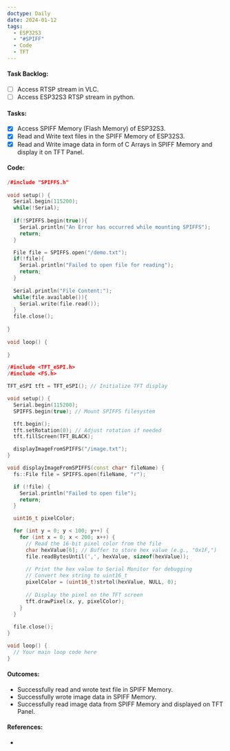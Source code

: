 ```yaml
---
doctype: Daily
date: 2024-01-12
tags:
  - ESP32S3
  - "#SPIFF"
  - Code
  - TFT
---
```

#### Task Backlog:

- [ ] Access RTSP stream in VLC.
- [ ] Access ESP32S3 RTSP stream in python.

#### Tasks:

- [x] Access SPIFF Memory (Flash Memory) of ESP32S3.
- [x] Read and Write text files in the SPIFF Memory of ESP32S3.
- [x] Read and Write image data in form of C Arrays in SPIFF Memory and display it on TFT Panel.
#### Code:

```cpp
/#include "SPIFFS.h"
 
void setup() {
  Serial.begin(115200);
  while(!Serial);
  
  if(!SPIFFS.begin(true)){
    Serial.println("An Error has occurred while mounting SPIFFS");
    return;
  }

  File file = SPIFFS.open("/demo.txt");
  if(!file){
    Serial.println("Failed to open file for reading");
    return;
  }
  
  Serial.println("File Content:");
  while(file.available()){
    Serial.write(file.read());
  }
  file.close();
  
}
 
void loop() {
  
}
```

```cpp
/#include <TFT_eSPI.h>
/#include <FS.h>

TFT_eSPI tft = TFT_eSPI(); // Initialize TFT display

void setup() {
  Serial.begin(115200);
  SPIFFS.begin(true); // Mount SPIFFS filesystem

  tft.begin();
  tft.setRotation(0); // Adjust rotation if needed
  tft.fillScreen(TFT_BLACK);

  displayImageFromSPIFFS("/image.txt");
}

void displayImageFromSPIFFS(const char* fileName) {
  fs::File file = SPIFFS.open(fileName, "r");

  if (!file) {
    Serial.println("Failed to open file");
    return;
  }

  uint16_t pixelColor;

  for (int y = 0; y < 100; y++) {
    for (int x = 0; x < 200; x++) {
      // Read the 16-bit pixel color from the file
      char hexValue[6]; // Buffer to store hex value (e.g., "0x1F,")
      file.readBytesUntil(',', hexValue, sizeof(hexValue));
      
      // Print the hex value to Serial Monitor for debugging
      // Convert hex string to uint16_t
      pixelColor = (uint16_t)strtol(hexValue, NULL, 0);
  
      // Display the pixel on the TFT screen
      tft.drawPixel(x, y, pixelColor);
    }
  }
  
  file.close();
}

void loop() {
  // Your main loop code here
}
```
#### Outcomes:

- Successfully read and wrote text file in SPIFF Memory.
- Successfully wrote image data in SPIFF Memory.
- Successfully read image data from SPIFF Memory and displayed on TFT Panel.
#### References:
- 